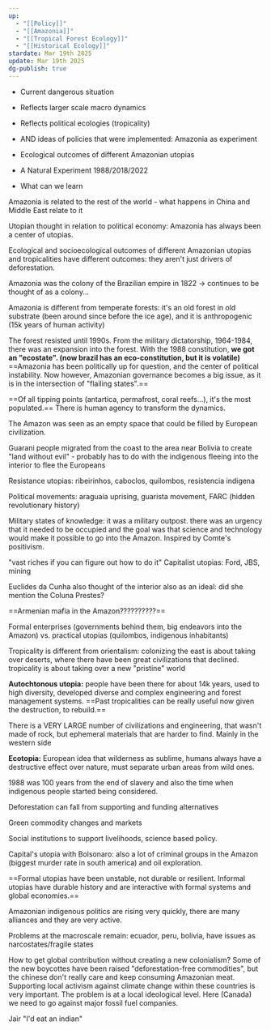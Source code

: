 ```yaml
---
up:
  - "[[Policy]]"
  - "[[Amazonia]]"
  - "[[Tropical Forest Ecology]]"
  - "[[Historical Ecology]]"
stardate: Mar 19th 2025
update: Mar 19th 2025
dg-publish: true
---
```

- Current dangerous situation

- Reflects larger scale macro dynamics

- Reflects political ecologies (tropicality)

- AND ideas of policies that were implemented: Amazonia as experiment

- Ecological outcomes of different Amazonian utopias

- A Natural Experiment 1988/2018/2022

- What can we learn



Amazonia is related to the rest of the world - what happens in China and Middle East relate to it

Utopian thought in relation to political economy: Amazonia has always been a center of utopias.

Ecological and socioecological outcomes of different Amazonian utopias and tropicalities have different outcomes: they aren't just drivers of deforestation.

Amazonia was the colony of the Brazilian empire in 1822 -> continues to be thought of as a colony...

Amazonia is different from temperate forests: it's an old forest in old substrate (been around since before the ice age), and it is anthropogenic (15k years of human activity)

The forest resisted until 1990s. From the military dictatorship, 1964-1984, there was an expansion into the forest. With the 1988 constitution, **we got an "ecostate". (now brazil has an eco-constitution, but it is volatile)** ==Amazonia has been politically up for question, and the center of political instability. Now however, Amazonian governance becomes a big issue, as it is in the intersection of "flailing states".==

==Of all tipping points (antartica, permafrost, coral reefs...), it's the most populated.== There is human agency to transform the dynamics.

The Amazon was seen as an empty space that could be filled by European civilization.

Guarani people migrated from the coast to the area near Bolivia to create "land without evil" - probably has to do with the indigenous fleeing into the interior to flee the Europeans

Resistance utopias: ribeirinhos, caboclos, quilombos, resistencia indigena

Political movements: araguaia uprising, guarista movement, FARC (hidden revolutionary history)

Military states of knowledge: it was a military outpost. there was an urgency that it needed to be occupied and the goal was that science and technology would make it possible to go into the Amazon. Inspired by Comte's positivism.

"vast riches if you can figure out how to do it" Capitalist utopias: Ford, JBS, mining

Euclides da Cunha also thought of the interior also as an ideal: did she mention the Coluna Prestes?

==Armenian mafia in the Amazon??????????==

Formal enterprises (governments behind them, big endeavors into the Amazon) vs. practical utopias (quilombos, indigenous inhabitants)

Tropicality is different from orientalism: colonizing the east is about taking over deserts, where there have been great civilizations that declined. tropicality is about taking over a new "pristine" world




**Autochtonous utopia:** people have been there for about 14k years, used to high diversity, developed diverse and complex engineering and forest management systems. ==Past tropicalities can be really useful now given the destruction, to rebuild.== 

There is a VERY LARGE number of civilizations and engineering, that wasn't made of rock, but ephemeral materials that are harder to find. Mainly in the western side


**Ecotopia:** European idea that wilderness as sublime, humans always have a destructive effect over nature, must separate urban areas from wild ones.


1988 was 100 years from the end of slavery and also the time when indigenous people started being considered.

Deforestation can fall from supporting and funding alternatives

Green commodity changes and markets

Social institutions to support livelihoods, science based policy.

Capital's utopia with Bolsonaro: also a lot of criminal groups in the Amazon (biggest murder rate in south america) and oil exploration.

==Formal utopias have been unstable, not durable or resilient. Informal utopias have durable history and are interactive with formal systems and global economies.==


Amazonian indigenous politics are rising very quickly, there are many alliances and they are very active.

Problems at the macroscale remain: ecuador, peru, bolivia, have issues as narcostates/fragile states


How to get global contribution without creating a new colonialism?
Some of the new boycottes have been raised "deforestation-free commodities", but the chinese don't really care and keep consuming Amazonian meat.
Supporting local activism against climate change within these countries is very important.
The problem is at a local ideological level. Here (Canada) we need to go against major fossil fuel companies.












Jair "I'd eat an indian"